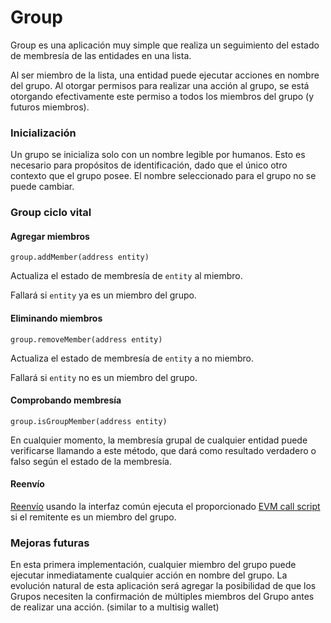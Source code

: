 # Group

Group es una aplicación muy simple que realiza un seguimiento del estado de membresía de las entidades en una lista.

Al ser miembro de la lista, una entidad puede ejecutar acciones en nombre del grupo. Al otorgar permisos para realizar una acción al grupo, se está otorgando efectivamente este permiso a todos los miembros del grupo (y futuros miembros).

### Inicialización

Un grupo se inicializa solo con un nombre legible por humanos. Esto es necesario para propósitos de identificación, dado que el único otro contexto que el grupo posee. El nombre seleccionado para el grupo no se puede cambiar.

### Group ciclo vital

#### Agregar miembros
```
group.addMember(address entity)
```

Actualiza el estado de membresía de `entity` al miembro.

Fallará si `entity` ya es un miembro del grupo.

#### Eliminando miembros
```
group.removeMember(address entity)
```

Actualiza el estado de membresía de `entity` a no miembro.

Fallará si `entity` no es un miembro del grupo.

#### Comprobando membresía

```
group.isGroupMember(address entity)
```

En cualquier momento, la membresía grupal de cualquier entidad puede verificarse llamando a este método, que dará como resultado verdadero o falso según el estado de la membresía.

#### Reenvío

[Reenvío](../../AragonOS/#forwarders) usando la interfaz común ejecuta el proporcionado [EVM call script](../../AragonOS/#evm-call-script) si el remitente es un miembro del grupo.

### Mejoras futuras


En esta primera implementación, cualquier miembro del grupo puede ejecutar inmediatamente cualquier acción en nombre del grupo. La evolución natural de esta aplicación será agregar la posibilidad de que los Grupos necesiten la confirmación de múltiples miembros del Grupo antes de realizar una acción. (similar to a multisig wallet)
